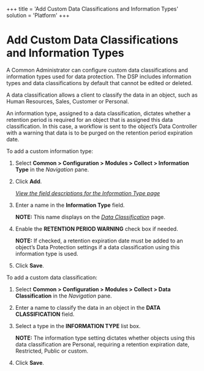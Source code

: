 +++
title = 'Add Custom Data Classifications and Information Types'
solution = 'Platform'
+++

# Add Custom Data Classifications and Information Types

A Common Administrator can configure custom data classifications and
information types used for data protection. The DSP includes information
types and data classifications by default that cannot be edited or
deleted.

A data classification allows a client to classify the data in an object,
such as Human Resources, Sales, Customer or Personal.

An information type, assigned to a data classification, dictates whether
a retention period is required for an object that is assigned this data
classification. In this case, a workflow is sent to the object’s Data
Controller with a warning that data is to be purged on the retention
period expiration date.

To add a custom information type:

1.  Select **Common \> Configuration \> Modules \> Collect \>
    Information Type** in the *Navigation* pane.

2.  Click **Add**.
    
    *[View the field descriptions for the Information Type
    page](../Page_Desc/Information%20Type.htm)*

3.  Enter a name in the **Information Type** field.
    
    **NOTE:** This name displays on the *[Data
    Classification](../Page_Desc/Data%20Classification.htm)* page.

4.  Enable the **RETENTION PERIOD WARNING** check box if needed.
    
    **NOTE:** If checked, a retention expiration date must be added to
    an object’s Data Protection settings if a data classification using
    this information type is used.

5.  Click **Save**.

To add a custom data classification:

1.  Select **Common \> Configuration \> Modules \> Collect \> Data
    Classification** in the *Navigation* pane.

2.  Enter a name to classify the data in an object in the **DATA
    CLASSIFICATION** field.

3.  Select a type in the **INFORMATION TYPE** list box.
    
    **NOTE:** The information type setting dictates whether objects
    using this data classification are Personal, requiring a retention
    expiration date, Restricted, Public or custom.

4.  Click **Save**.
